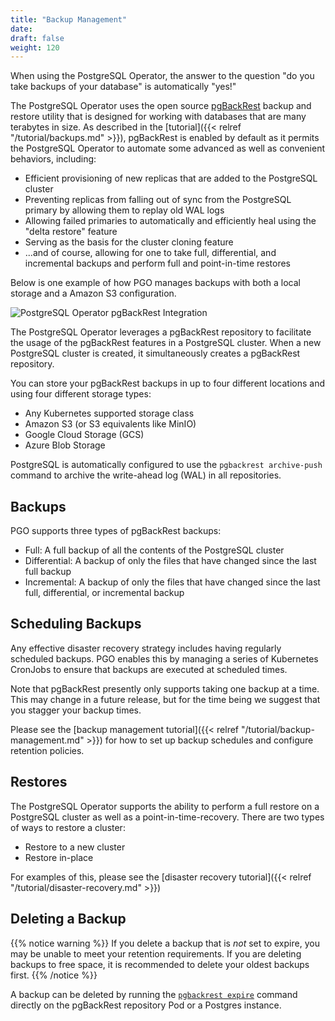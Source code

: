 ```yaml
---
title: "Backup Management"
date:
draft: false
weight: 120
---
```


When using the PostgreSQL Operator, the answer to the question "do you take
backups of your database" is automatically "yes!"

The PostgreSQL Operator uses the open source
[pgBackRest](https://pgbackrest.org) backup and restore utility that is designed
for working with databases that are many terabytes in size. As described in the
[tutorial]({{< relref "/tutorial/backups.md" >}}), pgBackRest is enabled by
default as it permits the PostgreSQL Operator to automate some advanced as well
as convenient behaviors, including:

- Efficient provisioning of new replicas that are added to the PostgreSQL
cluster
- Preventing replicas from falling out of sync from the PostgreSQL primary by
allowing them to replay old WAL logs
- Allowing failed primaries to automatically and efficiently heal using the
"delta restore" feature
- Serving as the basis for the cluster cloning feature
- ...and of course, allowing for one to take full, differential, and incremental
backups and perform full and point-in-time restores

Below is one example of how PGO manages backups with both a local storage and a Amazon S3 configuration.

![PostgreSQL Operator pgBackRest Integration](/images/postgresql-cluster-dr-base.png)

The PostgreSQL Operator leverages a pgBackRest repository to facilitate the
usage of the pgBackRest features in a PostgreSQL cluster. When a new PostgreSQL
cluster is created, it simultaneously creates a pgBackRest repository.

You can store your pgBackRest backups in up to four different locations and using four different storage types:

- Any Kubernetes supported storage class
- Amazon S3 (or S3 equivalents like MinIO)
- Google Cloud Storage (GCS)
- Azure Blob Storage

PostgreSQL is automatically configured to use the `pgbackrest archive-push` command
to archive the write-ahead log (WAL) in all repositories.

## Backups

PGO supports three types of pgBackRest backups:

- Full: A full backup of all the contents of the PostgreSQL cluster
- Differential: A backup of only the files that have changed since the last full backup
- Incremental: A backup of only the files that have changed since the last full, differential, or incremental backup

## Scheduling Backups

Any effective disaster recovery strategy includes having regularly scheduled
backups. PGO enables this by managing a series of Kubernetes CronJobs to ensure that backups are executed at scheduled times.

Note that pgBackRest presently only supports taking one backup at a time. This may change in a future release, but for the time being we suggest that you stagger your backup times.

Please see the [backup management tutorial]({{< relref "/tutorial/backup-management.md" >}}) for how to set up backup schedules
and configure retention policies.

## Restores

The PostgreSQL Operator supports the ability to perform a full restore on a
PostgreSQL cluster as well as a point-in-time-recovery. There are two types of
ways to restore a cluster:

- Restore to a new cluster
- Restore in-place

For examples of this, please see the [disaster recovery tutorial]({{< relref "/tutorial/disaster-recovery.md" >}})

## Deleting a Backup

{{% notice warning %}}
If you delete a backup that is *not* set to expire, you may be unable to meet
your retention requirements. If you are deleting backups to free space, it is
recommended to delete your oldest backups first.
{{% /notice %}}

A backup can be deleted by running the [`pgbackrest expire`](https://pgbackrest.org/command.html#command-expire) command directly on the pgBackRest repository Pod or a Postgres instance.

